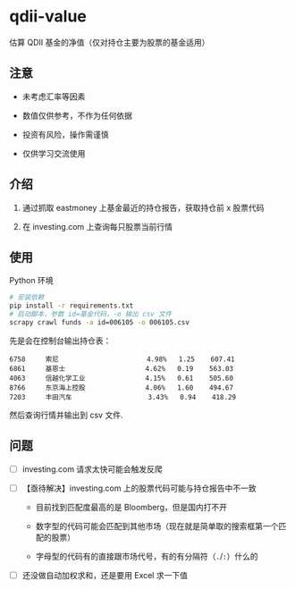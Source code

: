 # qdii-value

估算 QDII 基金的净值（仅对持仓主要为股票的基金适用）

## 注意

- 未考虑汇率等因素

- 数值仅供参考，不作为任何依据

- 投资有风险，操作需谨慎

- 仅供学习交流使用

## 介绍

1. 通过抓取 eastmoney 上基金最近的持仓报告，获取持仓前 x 股票代码

2. 在 investing.com 上查询每只股票当前行情

## 使用

Python 环境

```bash
# 安装依赖
pip install -r requirements.txt
# 启动脚本，参数 id=基金代码，-o 输出 csv 文件
scrapy crawl funds -a id=006105 -o 006105.csv
```

先是会在控制台输出持仓表：

```
6758     索尼                      4.98%   1.25    607.41
6861     基恩士                    4.62%   0.19    563.03
4063     信越化学工业               4.15%   0.61    505.60
8766     东京海上控股               4.06%   1.60    494.67
7203     丰田汽车                   3.43%   0.94    418.29
```

然后查询行情并输出到 csv 文件.

## 问题

- [ ] investing.com 请求太快可能会触发反爬

- [ ] 【亟待解决】investing.com 上的股票代码可能与持仓报告中不一致

  - 目前找到匹配度最高的是 Bloomberg，但是国内打不开

  - 数字型的代码可能会匹配到其他市场（现在就是简单取的搜索框第一个匹配的股票）

  - 字母型的代码有的直接跟市场代号，有的有分隔符（`.`/`:`）什么的

- [ ] 还没做自动加权求和，还是要用 Excel 求一下值
